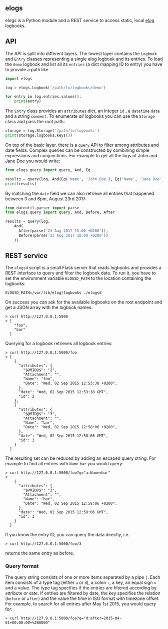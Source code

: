 ## elogs

elogs is a Python module and a REST service to access static, local
[elog](https://midas.psi.ch/elog/) logbooks.

## API

The API is split into different layers. The lowest layer contains the `Logbook`
and `Entry` classes representing a single elog logbook and its entries. To load
the `demo` logbook and list all its `entries` (a dict mapping ID to entry) you
have to provide a path like

```python
import elogs

log = elogs.Logbook('/path/to/logbooks/demo')

for entry in log.entries.values():
    print(entry)
```

The `Entry` class provides an `attributes` dict, an integer `id` , a
`datetime` `date` and a string `comment`. To enumerate *all* logbooks you can
use the `Storage` class and pass the root path:

```python
storage = log.Storage('/path/to/logbooks')
print(storage.logbooks.keys())
```

On top of the basic layer, there is a `query` API to filter among attributes and
date fields. Complex queries can be constructed by combining simple expressions
and conjunctions. For example to get all the logs of John and Jane Doe you would
write:

```python
from elogs.query import query, And, Eq

results = query(log, And(Eq('Name', 'John Doe'), Eq('Name', 'Jane Doe')))
print(results)
```

By matching the `date` field we can also retrieve all entries that happened
between 3 and 6pm, August 23rd 2017:

```python
from dateutil.parser import parse
from elogs.query import query, And, Before, After

results = query(log,
    And(
      After(parse('23 Aug 2017 15:00 +0200')),
      Before(parse('23 Aug 2017 18:00 +0200'))
    ))
```


## REST service

The `elogsd` script is a small Flask server that reads logbooks and provides a
REST interface to query and filter the logbook data. To run it, you have to set
the environment variable `ELOGSD_PATH` to the location containing the logbooks:

    ELOGSD_PATH=/var/lib/elog/logbooks ./elogsd

On success you can ask for the available logbooks on the root endpoint and get a
JSON array with the logbook names:

    > curl http://127.0.0.1:5000
    < [
        "foo",
        "bar"
      ]

Querying for a logbook retrieves all logbook entries:

    > curl http://127.0.0.1:5000/foo
    < [
        {
          "attributes": {
            "$@MID@$": "2",
            "Attachment": "",
            "Name": "foo",
            "Date": "Wed, 02 Sep 2015 12:53:38 +0200",
          },
          "date": "Wed, 02 Sep 2015 12:53:38 GMT",
          "id": 2
        },
        {
          "attributes": {
            "$@MID@$": "3",
            "Attachment": "",
            "Name": "bar",
            "Date": "Wed, 02 Sep 2015 12:58:06 +0200",
          },
          "date": "Wed, 02 Sep 2015 12:58:06 GMT",
          "id": 3
        }
      ]

The resulting set can be reduced by adding an escaped query string. For example
to find all entries with `Name` `bar` you would query:

    > curl http://127.0.0.1:5000/foo?q="a:Name=bar"
    <
        {
          "attributes": {
            "$@MID@$": "3",
            "Attachment": "",
            "Name": "bar",
            "Date": "Wed, 02 Sep 2015 12:58:06 +0200",
          },
          "date": "Wed, 02 Sep 2015 12:58:06 GMT",
          "id": 3
        }
      ]

If you know the entry ID, you can query the data directly, i.e.

    > curl http://127.0.0.1:5000/foo/3

returns the same entry as before.


### Query format

The query string consists of one or more items separated by a pipe `|`. Each
item consists of a type tag (either `a` or `d`), a colon `:`, a key, an equal
sign `=` and a value. The type tag specifies if the entries are filtered
according by `a`ttribute or `d`ate. If entries are filtered by date, the key
specifies the relation (`before` or `after`) and the value the time in ISO
format *with* timezone offset. For example, to search for all entries after May
1st 2015, you would query for:

    > curl http://127.0.0.1:5000/foo?q="d:after=2015-04-01+00:00:00+%2B0000"
